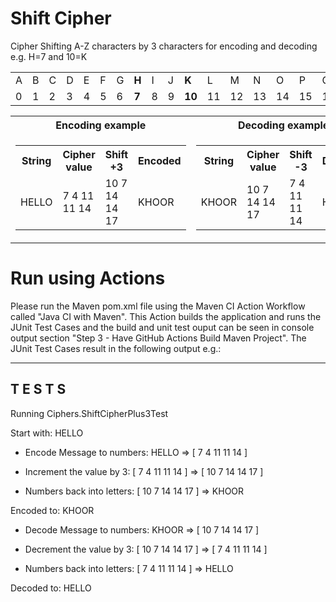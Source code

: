 # Shift Cipher
Cipher Shifting A-Z characters by 3 characters for encoding and decoding e.g. H=7 and 10=K
<table>
  <tr>
    <td>A</td>
    <td>B</td>
    <td>C</td>
    <td>D</td>
    <td>E</td>
    <td>F</td>
    <td>G</td>
    <td><B>H</B></td>
    <td>I</td>
    <td>J</td>
    <td><B>K</B></td>
    <td>L</td>
    <td>M</td>
    <td>N</td>
    <td>O</td>
    <td>P</td>
    <td>Q</td>
    <td>R</td>
    <td>...</td>
    <td>Z</td>
  </tr>
  <tr>
    <td>0</td>
    <td>1</td>
    <td>2</td>
    <td>3</td>
    <td>4</td>
    <td>5</td>
    <td>6</td>
    <td><B>7</B></td>
    <td>8</td>
    <td>9</td>
    <td><B>10</B></td>
    <td>11</td>
    <td>12</td>
    <td>13</td>
    <td>14</td>
    <td>15</td>
    <td>16</td>
    <td>17</td>
    <td>...</td>
    <td>25</td>
   </tr>
</table>

<table>
  <tr>
    <th>Encoding example</th>
    <th>Decoding example</th>
  </tr>
  <tr>
    <td>
      <table>
        <tr>
          <th>String</th>
          <th>Cipher value</th>
          <th>Shift +3</th>
          <th>Encoded</th>
        </tr>
        <tr>
          <td>HELLO</td>
          <td>7 4 11 11 14</td>
          <td>10 7 14 14 17</td>
          <td>KHOOR</td>
        </tr>
      </table>  
    </td>
    <td>
      <table>
        <tr>
          <th>String</th>
          <th>Cipher value</th>
          <th>Shift -3</th>
          <th>Decoded</th>
        </tr>
        <tr>
          <td>KHOOR</td>
          <td>10 7 14 14 17</td>
          <td>7 4 11 11 14</td>
          <td>HELLO</td>
        </tr>
      </table>  
    </td>
   </tr>
</table>

# Run using Actions
Please run the Maven pom.xml file using the Maven CI Action Workflow called "Java CI with Maven". This Action builds the application and runs the JUnit Test Cases and the build and unit test ouput can be seen in console output section "Step 3 - Have GitHub Actions Build Maven Project". The JUnit Test Cases result in the following output e.g.:

-------------------------------------------------------
 T E S T S
-------------------------------------------------------
Running Ciphers.ShiftCipherPlus3Test

Start with: HELLO

- Encode Message to numbers: HELLO => [ 7 4 11 11 14 ]

- Increment the value by 3:  [ 7 4 11 11 14 ] => [ 10 7 14 14 17 ]

- Numbers back into letters: [ 10 7 14 14 17 ] => KHOOR

Encoded to: KHOOR

- Decode Message to numbers: KHOOR => [ 10 7 14 14 17 ]

- Decrement the value by 3:  [ 10 7 14 14 17 ] => [ 7 4 11 11 14 ]

- Numbers back into letters: [ 7 4 11 11 14 ] => HELLO

Decoded to: HELLO
